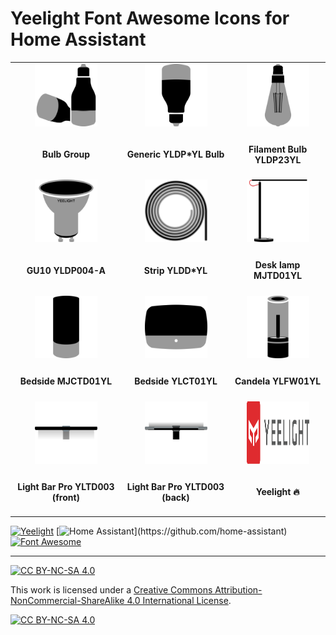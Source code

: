 # Yeelight Font Awesome Icons for Home Assistant

<table>
  <tr>
    <td align="center"><a href="./icons/yeelight-group.svg"><img src="./icons/yeelight-group.svg" width="100" height="100" alt="bulb"></a></td>
    <td align="center"><a href="./icons/yeelight-bulb.svg"><img src="./icons/yeelight-bulb.svg" width="100" height="100" alt="bulb"></a></td>    
    <td align="center"><a href="./icons/yeelight-filament.svg"><img src="./icons/yeelight-filament.svg" width="100" height="100" alt="filament"></a></td>
  </tr>
  <tr>
    <td align="center"><h4>Bulb Group</h4></td>
    <td align="center"><h4>Generic YLDP*YL Bulb</h4></td>
    <td align="center"><h4>Filament Bulb YLDP23YL</h4></td>
  </tr>
  <tr>
    <td align="center"><a href="./icons/yeelight-gu10.svg"><img src="./icons/yeelight-gu10.svg" width="100" height="100" alt="gu10"></a></td>
    <td align="center"><a href="./icons/yeelight-strip.svg"><img src="./icons/yeelight-strip.svg" width="100" height="100" alt="strip"></a></td>
    <td align="center"><a href="./icons/yeelight-desk.svg"><img src="./icons/yeelight-desk.svg" width="100" height="100" alt="desk"></a></td>
  </tr>
  <tr>
    <td align="center"><h4>GU10 YLDP004-A</h4></td>
    <td align="center"><h4>Strip YLDD*YL</h4></td>
    <td align="center"><h4>Desk lamp MJTD01YL</h4></td>
  </tr>
  <tr>
    <td align="center"><a href="./icons/yeelight-bedside-2.svg"><img src="./icons/yeelight-bedside-2.svg" width="100" height="100" alt="bedside-2"></a></td>
    <td align="center"><a href="./icons/yeelight-bedside-d2.svg"><img src="./icons/yeelight-bedside-d2.svg" width="100" height="100" alt="bedside-d2"></a></td>
    <td align="center"><a href="./icons/yeelight-candela.svg"><img src="./icons/yeelight-candela.svg" width="100" height="100" alt="candela"></a></td>
  </tr>
  <tr>
    <td align="center"><h4>Bedside MJCTD01YL</h4></td>
    <td align="center"><h4>Bedside YLCT01YL</h4></td>
    <td align="center"><h4>Candela YLFW01YL</h4></td>
  </tr>
  <tr>
    <td align="center"><a href="./icons/yeelight-bar-front.svg"><img src="./icons/yeelight-bar-front.svg" width="100" height="100" alt="bar-front"></a></td>
    <td align="center"><a href="./icons/yeelight-bar-back.svg"><img src="./icons/yeelight-bar-back.svg" width="100" height="100" alt="bar-front"></a></td>
    <td align="center"><a href="https://github.com/velijv/yeelight-font-awesome-icons"><img src="./icons/yeelight.svg" width="100" height="100" alt="Yeelight"></a></td>
  </tr>  
  <tr>
    <td align="center"><h4>Light Bar Pro YLTD003 (front)</h4></td>
    <td align="center"><h4>Light Bar Pro YLTD003 (back)</h4></td>
    <td align="center"><h4>Yeelight 🔥</h4></td>
  </tr>  
</table>



[![Yeelight](https://img.shields.io/badge/yee-light-success.svg?logo=data%3Aimage%2Fsvg%2Bxml%3Bbase64%2CPHN2ZyB3aWR0aD0iMzYiIGhlaWdodD0iMjAiIHZpZXdCb3g9IjAgMCAzNiAyMCIgZmlsbD0ibm9uZSIgeG1sbnM9Imh0dHA6Ly93d3cudzMub3JnLzIwMDAvc3ZnIj4KPHBhdGggZD0iTTI0LjE1MTcgMTMuNjkyNlYxOC40MDMyTDM1LjMyOTMgMTQuMTMxN1YwTDE3LjY0NDcgNi43NDY1MUwxNy42MDQ4IDYuNzA2NTlMMCAwVjE0LjEzMTdMMTEuMTc3NiAxOC40MDMyVjEzLjY5MjZMNC40MzExNCAxMS4wOTc4VjYuNDI3MTVMMTUuNDQ5MSAxMC42MTg4VjIwSDE5Ljg4MDJWMTAuNjE4OEwzMC44OTgyIDYuNDI3MTVWMTEuMDk3OEwyNC4xNTE3IDEzLjY5MjZaIiBmaWxsPSJ3aGl0ZSIvPgo8L3N2Zz4K&logoColor=fff&labelColor=DF2B2F&style=flat&color=5A5B5B
)](https://github.com/topics/yeelight)
[![Home Assistant](https://img.shields.io/badge/Home-Assistant-000?logo=HomeAssistant&logoColor=fff&labelColor=41BDF5&style=flat&color=rgba(108,204,247,1))](https://github.com/home-assistant)
[![Font Awesome](https://img.shields.io/badge/Font-Awesome-000?logo=FontAwesome&logoColor=fff&labelColor=538dd7&style=flat&color=183153)](https://github.com/home-assistant)

*** 

[![CC BY-NC-SA 4.0][cc-by-nc-sa-shield]][cc-by-nc-sa]

This work is licensed under a
[Creative Commons Attribution-NonCommercial-ShareAlike 4.0 International License][cc-by-nc-sa].

[![CC BY-NC-SA 4.0][cc-by-nc-sa-image]][cc-by-nc-sa]

[cc-by-nc-sa]: http://creativecommons.org/licenses/by-nc-sa/4.0/
[cc-by-nc-sa-image]: https://licensebuttons.net/l/by-nc-sa/4.0/88x31.png
[cc-by-nc-sa-shield]: https://img.shields.io/badge/License-CC%20BY--NC--SA%204.0-lightgrey.svg
